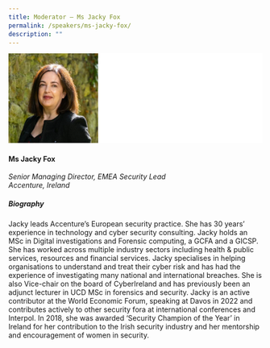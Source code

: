 ```yaml
---
title: Moderator – Ms Jacky Fox
permalink: /speakers/ms-jacky-fox/
description: ""
---
```



![](/images/jacky%20fox%20%20headshot.png)

#### **Ms Jacky Fox**

*Senior Managing Director, EMEA Security Lead<br>
Accenture, Ireland*


##### **Biography**
Jacky leads Accenture’s European security practice. She has 30 years’ experience in technology and cyber security consulting. Jacky holds an MSc in Digital investigations and Forensic computing, a GCFA and a GICSP. She has worked across multiple industry sectors including health &amp; public services, resources and financial services. Jacky specialises in helping organisations to understand and treat their cyber risk and has had the experience of investigating many national and international breaches. She is also Vice-chair on the board of CyberIreland and has previously been an adjunct lecturer in UCD MSc in forensics and security. Jacky is an active contributor at the World Economic Forum, speaking at Davos in 2022 and contributes actively to other security fora at international conferences and Interpol. In 2018, she was awarded ‘Security Champion of the Year’ in Ireland for her contribution to the Irish security industry and her mentorship and encouragement of women in security.